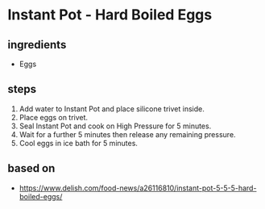 # Instant Pot - Hard Boiled Eggs

## ingredients

- Eggs

## steps

1. Add water to Instant Pot and place silicone trivet inside.
2. Place eggs on trivet.
3. Seal Instant Pot and cook on High Pressure for 5 minutes.
4. Wait for a further 5 minutes then release any remaining pressure.
5. Cool eggs in ice bath for 5 minutes.

## based on

- https://www.delish.com/food-news/a26116810/instant-pot-5-5-5-hard-boiled-eggs/
